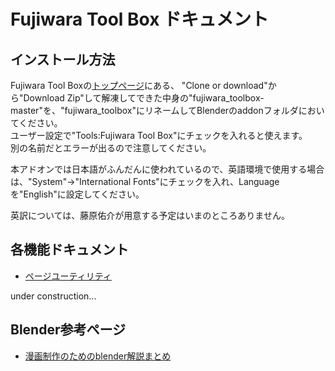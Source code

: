 ﻿# Fujiwara Tool Box ドキュメント

## インストール方法
Fujiwara Tool Boxの[トップページ](https://github.com/YusukeFujiwara/fujiwara_toolbox)にある、
"Clone or download"から"Download Zip"して解凍してできた中身の"fujiwara_toolbox-master"を、"fujiwara_toolbox"にリネームしてBlenderのaddonフォルダにおいてください。  
ユーザー設定で"Tools:Fujiwara Tool Box"にチェックを入れると使えます。  
別の名前だとエラーが出るので注意してください。

本アドオンでは日本語がふんだんに使われているので、英語環境で使用する場合は、"System"→"International Fonts"にチェックを入れ、Languageを"English"に設定してください。

英訳については、藤原佑介が用意する予定はいまのところありません。

## 各機能ドキュメント
* [ページユーティリティ](pageutils.md)

under construction...

## Blender参考ページ
* [漫画制作のためのblender解説まとめ](https://togetter.com/li/945844)

